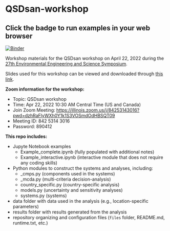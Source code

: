 # QSDsan-workshop

**Click the badge to run examples in your web browser**
---
[![Binder](https://mybinder.org/badge_logo.svg)](https://mybinder.org/v2/gh/QSD-group/QSDsan-workshop/main)

Workshop materials for the QSDsan workshop on April 22, 2022 during the [27th Environmental Engineering and Science Symposium](https://publish.illinois.edu/2022-environmentalsymposium/).

Slides used for this workshop can be viewed and downloaded through [this link](https://uofi.box.com/s/3i20v9ymfbm9vl9q1f52dqv262l7hhep).

**Zoom information for the workshop:**
- Topic: QSDsan workshop
- Time: Apr 22, 2022 10:30 AM Central Time (US and Canada)
- Join Zoom Meeting: https://illinois.zoom.us/j/84253143016?pwd=dzhRaFlyWXh0Y1k1S3VOSmdOdHBSQT09
- Meeting ID: 842 5314 3016
- Password: 890412

**This repo includes:**
- Jupyte Notebook examples
    - Example_complete.ipynb (fully populated with additional notes)
    - Example_interactive.ipynb (interactive module that does not require any coding skills)
- Python modules to construct the systems and analyses, including:
    - _cmps.py (components used in the systems)
    - _mcda.py (multi-criteria decision-analysis)
    - country_specific.py (country-specific analysis)
    - models.py (uncertainty and sensitivity analyses)
    - systems.py (systems)
- data folder with data used in the analysis (e.g., location-specific parameters)
- results folder with results generated from the analysis
- repository organizing and configuration files (``files`` folder, README.md, runtime.txt, etc.)